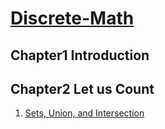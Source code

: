 # [Discrete-Math](https://cims.nyu.edu/~regev/teaching/discrete_math_fall_2005/dmbook.pdf)
## Chapter1 Introduction
## Chapter2 Let us Count
1. [Sets, Union, and Intersection]()
